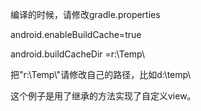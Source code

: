 编译的时候，请修改gradle.properties

android.enableBuildCache=true

android.buildCacheDir =r:\\Temp\\

把"r:\\Temp\\"请修改自己的路径，比如d:\\temp\\

这个例子是用了继承的方法实现了自定义view。



